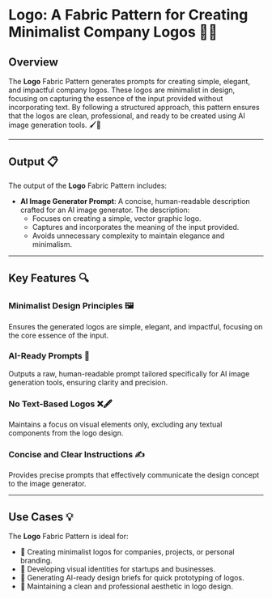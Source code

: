 # Logo: A Fabric Pattern for Creating Minimalist Company Logos 🎨✨

## Overview

The **Logo** Fabric Pattern generates prompts for creating simple, elegant, and impactful company logos. These logos are minimalist in design, focusing on capturing the essence of the input provided without incorporating text. By following a structured approach, this pattern ensures that the logos are clean, professional, and ready to be created using AI image generation tools. 🖌️🌟

---

## Output 📋

The output of the **Logo** Fabric Pattern includes:

- **AI Image Generator Prompt**: A concise, human-readable description crafted for an AI image generator. The description:
  - Focuses on creating a simple, vector graphic logo.
  - Captures and incorporates the meaning of the input provided.
  - Avoids unnecessary complexity to maintain elegance and minimalism.

---

## Key Features 🔍

### Minimalist Design Principles 🖼️
Ensures the generated logos are simple, elegant, and impactful, focusing on the core essence of the input.

### AI-Ready Prompts 🤖
Outputs a raw, human-readable prompt tailored specifically for AI image generation tools, ensuring clarity and precision.

### No Text-Based Logos ❌🖋️
Maintains a focus on visual elements only, excluding any textual components from the logo design.

### Concise and Clear Instructions ✍️
Provides precise prompts that effectively communicate the design concept to the image generator.

---

## Use Cases 💡

The **Logo** Fabric Pattern is ideal for:

- 🎨 Creating minimalist logos for companies, projects, or personal branding.
- 🏢 Developing visual identities for startups and businesses.
- 🤖 Generating AI-ready design briefs for quick prototyping of logos.
- 📐 Maintaining a clean and professional aesthetic in logo design.